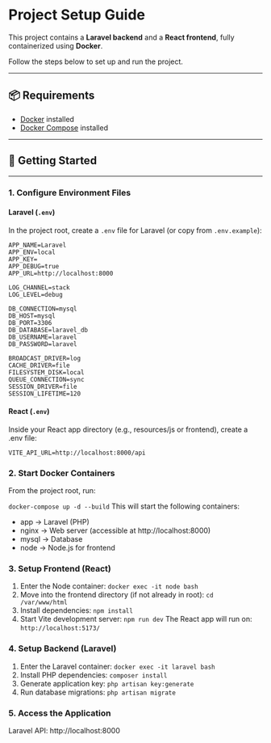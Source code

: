 # Project Setup Guide

This project contains a **Laravel backend** and a **React frontend**, fully containerized using **Docker**.

Follow the steps below to set up and run the project.

---

## 📦 Requirements
- [Docker](https://docs.docker.com/get-docker/) installed
- [Docker Compose](https://docs.docker.com/compose/install/) installed

---

## 🚀 Getting Started
---

### 1. Configure Environment Files

#### Laravel (`.env`)
In the project root, create a `.env` file for Laravel (or copy from `.env.example`):

```env
APP_NAME=Laravel
APP_ENV=local
APP_KEY=
APP_DEBUG=true
APP_URL=http://localhost:8000

LOG_CHANNEL=stack
LOG_LEVEL=debug

DB_CONNECTION=mysql
DB_HOST=mysql
DB_PORT=3306
DB_DATABASE=laravel_db
DB_USERNAME=laravel
DB_PASSWORD=laravel

BROADCAST_DRIVER=log
CACHE_DRIVER=file
FILESYSTEM_DISK=local
QUEUE_CONNECTION=sync
SESSION_DRIVER=file
SESSION_LIFETIME=120
```

#### React (`.env`)
Inside your React app directory (e.g., resources/js or frontend), create a .env file:

```VITE_API_URL=http://localhost:8000/api```

### 2. Start Docker Containers
From the project root, run:

```docker-compose up -d --build```
This will start the following containers:

- app → Laravel (PHP)
- nginx → Web server (accessible at http://localhost:8000)
- mysql → Database
- node → Node.js for frontend

### 3. Setup Frontend (React)

1. Enter the Node container:
    ```docker exec -it node bash```
2. Move into the frontend directory (if not already in root):
    ```cd /var/www/html```
3. Install dependencies:
    ```npm install```
4. Start Vite development server:
    ```npm run dev```
The React app will run on:
    ```http://localhost:5173/```

### 4. Setup Backend (Laravel)

1. Enter the Laravel container:
    ```docker exec -it laravel bash```
2. Install PHP dependencies:
    ```composer install```
3. Generate application key:
    ```php artisan key:generate```
4. Run database migrations:
    ```php artisan migrate```

### 5. Access the Application

Laravel API: http://localhost:8000
